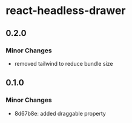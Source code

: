 # react-headless-drawer

## 0.2.0

### Minor Changes

- removed tailwind to reduce bundle size

## 0.1.0

### Minor Changes

- 8d67b8e: added draggable property
